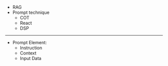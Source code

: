 - RAG
- Prompt technique
  - COT
  - React
  - DSP
---
- Prompt Element:
  - Instruction
  - Context
  - Input Data  
